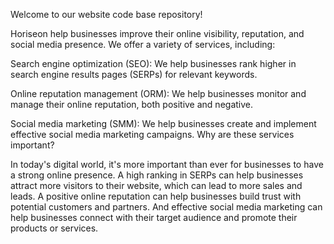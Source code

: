 Welcome to our website code base repository!

Horiseon help businesses improve their online visibility, reputation, and social media presence. We offer a variety of services, including:

Search engine optimization (SEO): We help businesses rank higher in search engine results pages (SERPs) for relevant keywords.

Online reputation management (ORM): We help businesses monitor and manage their online reputation, both positive and negative.

Social media marketing (SMM): We help businesses create and implement effective social media marketing campaigns.
Why are these services important?

In today's digital world, it's more important than ever for businesses to have a strong online presence. A high ranking in SERPs can help businesses attract more visitors to their website, which can lead to more sales and leads. A positive online reputation can help businesses build trust with potential customers and partners. And effective social media marketing can help businesses connect with their target audience and promote their products or services.


